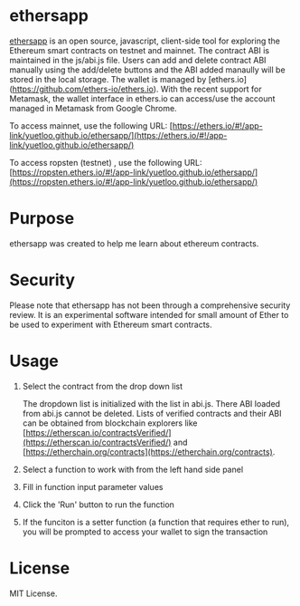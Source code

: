 # ethersapp 
[ethersapp](https://yuetloo.github.io/ethersapp/) is an open source, javascript, client-side tool for exploring the Ethereum smart contracts on testnet and mainnet.  The contract ABI is maintained in the js/abi.js file. Users can add and delete contract ABI manually using the add/delete buttons and the ABI added manaully will be stored in the local storage. The wallet is managed by [ethers.io] (https://github.com/ethers-io/ethers.io).  With the recent support for Metamask, the wallet interface in ethers.io can access/use the account managed in Metamask from Google Chrome.

To access mainnet, use the following URL: 
[https://ethers.io/#!/app-link/yuetloo.github.io/ethersapp/](https://ethers.io/#!/app-link/yuetloo.github.io/ethersapp/)

To access ropsten (testnet) , use the following URL: 
[https://ropsten.ethers.io/#!/app-link/yuetloo.github.io/ethersapp/](https://ropsten.ethers.io/#!/app-link/yuetloo.github.io/ethersapp/)

# Purpose
ethersapp was created to help me learn about ethereum contracts.  

# Security
Please note that ethersapp has not been through a comprehensive security review. It is an experimental software intended for small amount of Ether to be used to experiment with Ethereum smart contracts. 

# Usage
1. Select the contract from the drop down list

   The dropdown list is initialized with the list in abi.js. There ABI loaded from abi.js cannot be deleted. Lists of verified contracts and their ABI can be obtained from blockchain explorers like [https://etherscan.io/contractsVerified/](https://etherscan.io/contractsVerified/) and [https://etherchain.org/contracts](https://etherchain.org/contracts).

2. Select a function to work with from the left hand side panel 

3. Fill in function input parameter values

4. Click the 'Run' button to run the function

5. If the funciton is a setter function (a function that requires ether to run), you will be prompted to access your wallet to sign the transaction


# License
MIT License.

